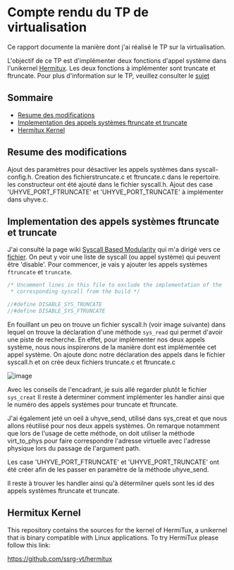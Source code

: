 # Compte rendu du TP de virtualisation

Ce rapport documente la manière dont j'ai réalisé le TP sur la virtualisation. 

L'objectif de ce TP est d'implémenter deux fonctions d'appel système dans l'unikernel [Hermitux](https://github.com/ssrg-vt/hermitux). 
Les deux fonctions à implémenter sont truncate et ftruncate. Pour plus d'information sur le TP, veuillez consulter le [sujet](https://olivierpierre.github.io/virt-101/lab-subject.pdf)

## Sommaire

* [Resume des modifications](#resume-des-modifications)
* [Implementation des appels systèmes ftruncate et truncate](#implementation-des-appels-systemes-ftruncate-et-truncate)
* [Hermitux Kernel](#hermitux-kernel)


## Resume des modifications

Ajout des paramètres pour désactiver les appels systèmes dans syscall-config.h.
Creation des fichierstruncate.c et ftruncate.c dans le repertoire.
les constructeur ont été ajouté dans le fichier syscall.h.
Ajout des case 'UHYVE_PORT_FTRUNCATE' et 'UHYVE_PORT_TRUNCATE' à implémenter dans uhyve.c.


## Implementation des appels systèmes ftruncate et truncate

J'ai consulté la page wiki [Syscall Based Modularity](https://github.com/ssrg-vt/hermitux/wiki/Syscall-Based-Modularity) qui m'a dirigé vers ce [fichier](https://github.com/ssrg-vt/hermitux-kernel/blob/master/include/hermit/syscall-config.h). On peut y voir une liste de syscall (ou appel système) qui peuvent être 'disable'. Pour commencer, je vais y ajouter les appels systèmes `ftruncate` et `truncate`.

```C
/* Uncomment lines in this file to exclude the implementation of the
 * corresponding syscall from the build */

//#define DISABLE_SYS_TRUNCATE
//#define DISABLE_SYS_FTRUNCATE
```

En fouillant un peu on trouve un fichier syscall.h (voir image suivante) dans lequel on trouve la déclaration d'une méthode `sys_read` qui permet d'avoir une piste de recherche. En effet, pour implémenter nos deux appels système, nous nous inspirerons de la manière dont est implémentée cet appel système. On ajoute donc notre déclaration des appels dans le fichier syscall.h et on  crée deux fichiers truncate.c et ftruncate.c 

![image](https://user-images.githubusercontent.com/91114817/211047053-f9532698-1d9f-4b0f-8ad1-f6a505c22056.png)

Avec les conseils de l'encadrant, je suis allé regarder plutôt le fichier `sys_creat`
Il reste à determiner comment implémenter les handler ainsi que le numéro des appels systèmes pour truncate et ftruncate. 

J'ai également jeté un oeil à uhyve_send, utilisé dans sys_creat et que nous allons réutilisé pour nos deux appels systèmes.
On remarque notamment que lors de l'usage de cette méthode, on doit utiliser la méthode virt_to_phys pour faire correspondre l'adresse virtuelle avec l'adresse physique lors du passage de l'argument path. 

Les case 'UHYVE_PORT_FTRUNCATE' et 'UHYVE_PORT_TRUNCATE' ont été créer afin de les passer en paramètre de la méthode uhyve_send. 

Il reste à trouver les handler ainsi qu'à détermilner quels sont les id des appels systèmes ftruncate et truncate.


## Hermitux Kernel

This repository contains the sources for the kernel of HermiTux, a unikernel
that is binary compatible with Linux applications. To try HermiTux please
follow this link:

https://github.com/ssrg-vt/hermitux
